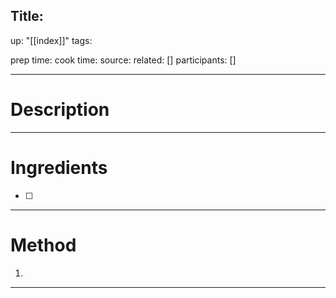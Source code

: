 Title: <!-- insert title -->
---
up: "[[index]]"
tags:
<!-- 
Insert tags to categorize the dish. For example if this were a potato salad you might use:
  - side
  - potato-salad
  - potato
If this were an asian noodle dish some options would be:
  - asian
  - noodle
-->
prep time: 
cook time: 
source: <!-- url of recipe of available -->
related: [] <!-- reserved for future use -->
participants: [] <!-- leave blank -->

---
# Description

---

# Ingredients
- [ ] 

---

# Method
<!-- In this section, any time you reference an ingredient (onions, chicken, cheese, garlic, etc.) be sure to bold it. For example 'Add the garlic' becomes 'Add the **garlic**'. Don't forget about things like **salt** **pepper** and **seasonings** which may not have been listed in the ingredients --> 
1. 
---